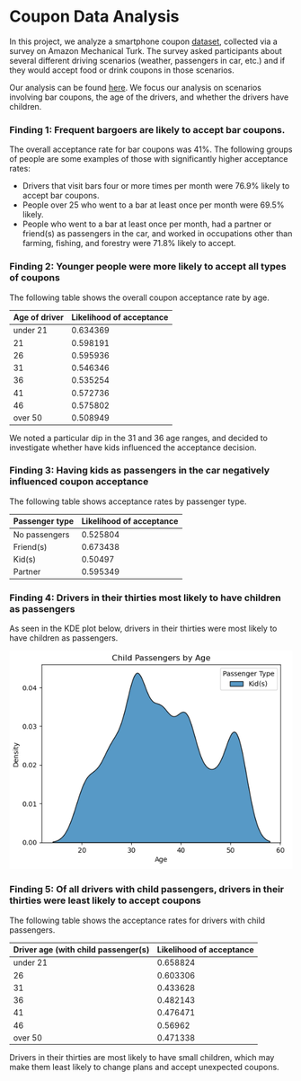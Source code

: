 # Coupon Data Analysis

In this project, we analyze a smartphone coupon [dataset](https://archive.ics.uci.edu/dataset/603/in+vehicle+coupon+recommendation), collected via a survey on Amazon Mechanical Turk. The survey asked participants about several different driving scenarios (weather, passengers in car, etc.) and if they would accept food or drink coupons in those scenarios.

Our analysis can be found [here](https://github.com/hotpacket/coupon_data_analysis/prompt.ipynb). We focus our analysis on scenarios involving bar coupons, the age of the drivers, and whether the drivers have children.

### Finding 1: Frequent bargoers are likely to accept bar coupons. 

The overall acceptance rate for bar coupons was 41%. The following groups of people are some examples of those with significantly higher acceptance rates:
- Drivers that visit bars four or more times per month were 76.9% likely to accept bar coupons.
- People over 25 who went to a bar at least once per month were 69.5% likely.
- People who went to a bar at least once per month, had a partner or friend(s) as passengers in the car, and worked in occupations other than farming, fishing, and forestry were 71.8% likely to accept.

### Finding 2: Younger people were more likely to accept all types of coupons 

The following table shows the overall coupon acceptance rate by age.

|Age of driver|Likelihood of acceptance|
|---|---|
|under 21|0.634369|
|21|0.598191|
|26|0.595936|
|31|0.546346|
|36|0.535254|
|41|0.572736|
|46|0.575802|
|over 50|0.508949|

We noted a particular dip in the 31 and 36 age ranges, and decided to investigate whether have kids influenced the acceptance decision.

### Finding 3: Having kids as passengers in the car negatively influenced coupon acceptance

The following table shows acceptance rates by passenger type.

|Passenger type|Likelihood of acceptance|
|---|---|
|No passengers|0.525804|
|Friend(s)|0.673438|
|Kid(s)|0.50497|
|Partner|0.595349|

### Finding 4: Drivers in their thirties most likely to have children as passengers

As seen in the KDE plot below, drivers in their thirties were most likely to have children as passengers.

![Child passenger KDE plot](/images/childpassengers.png)

### Finding 5: Of all drivers with child passengers, drivers in their thirties were least likely to accept coupons

The following table shows the acceptance rates for drivers with child passengers.

|Driver age (with child passenger(s)|Likelihood of acceptance|
|---|---|
|under 21|0.658824|
|26|0.603306|
|31|0.433628|
|36|0.482143|
|41|0.476471|
|46|0.56962|
|over 50|0.471338|

Drivers in their thirties are most likely to have small children, which may make them least likely to change plans and accept unexpected coupons.

